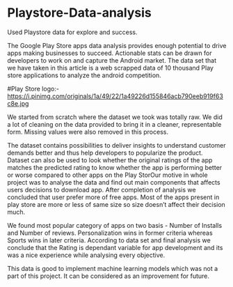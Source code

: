 # Playstore-Data-analysis
Used Playstore data for explore and success.

The Google Play Store apps data analysis provides enough potential to drive apps making businesses to succeed. Actionable stats can be drawn for developers to work on and capture the Android market. The data set that we have taken in this article is a web scrapped data of 10 thousand Play store applications to analyze the android competition. 

#Play Store logo:- https://i.pinimg.com/originals/1a/49/22/1a49226d155846acb790eeb919f63c8e.jpg

We started from scratch where the dataset we took was totally raw. We did a lot of cleaning on the data provided to bring it in a cleaner, representable form. Missing values were also removed in this process.

The dataset contains possibilities to deliver insights to understand customer demands better and thus help developers to popularize the product. Dataset can also be used to look whether the original ratings of the app matches the predicted rating to know whether the app is performing better or worse compared to other apps on the Play StorOur motive in whole project was to analyse the data and find out main components that affects users decisions to download app. After completion of analysis we concluded that user prefer more of free apps. Most of the apps present in play store are more or less of same size so size doesn’t affect their decision much.

We found most popular category of apps on two basis - Number of Installs and Number of reviews. Personalization wins in former criteria whereas Sports wins in later criteria. According to data set and final analysis we conclude that the Rating is dependant variable for app development and its was a nice experience while analysing every objective.

This data is good to implement machine learning models which was not a part of this project. It can be considered as an improvement for future. 
